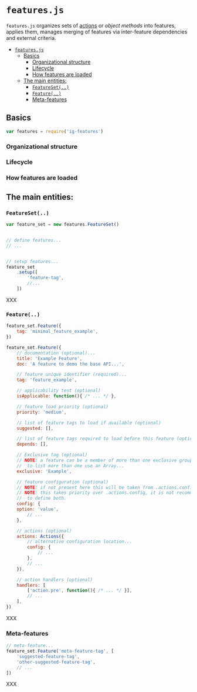 # `features.js`

`features.js` organizes sets of [actions](https://github.com/flynx/actions.js) 
or _object methods_ into features, applies them, manages merging of features via 
inter-feature dependencies and external criteria.


- [`features.js`](#featuresjs)
  - [Basics](#basics)
    - [Organizational structure](#organizational-structure)
    - [Lifecycle](#lifecycle)
    - [How features are loaded](#how-features-are-loaded)
  - [The main entities:](#the-main-entities)
    - [`FeatureSet(..)`](#featureset)
    - [`Feature(..)`](#feature)
    - [Meta-features](#meta-features)



## Basics

```javascript
var features = require('ig-features')
```

### Organizational structure

<!-- XXX  -->


### Lifecycle

<!-- XXX -->


### How features are loaded

<!-- XXX algorithm(s) -->


## The main entities:

### `FeatureSet(..)`

```javascript
var feature_set = new features.FeatureSet()


// define features...
// ...


// setup features...
feature_set
    .setup([
        'feature-tag',
        //...
    ])
```

XXX


### `Feature(..)`

```javascript
feature_set.Feature({
    tag: 'minimal_feature_example',
})

feature_set.Feature({
    // documentation (optional)...
    title: 'Example Feature',
    doc: 'A feature to demo the base API...',

    // feature unique identifier (required)...
    tag: 'feature_example',

    // applicability test (optional)
    isApplicable: function(){ /* ... */ },

    // feature load priority (optional)
    priority: 'medium',

    // list of feature tags to load if available (optional)
    suggested: [],

    // list of feature tags required to load before this feature (optional)
    depends: [],

    // Exclusive tag (optional)
    // NOTE: a feature can be a member of more than one exclusive group,
    //	to list more than one use an Array...
    exclusive: 'Example',

    // feature configuration (optional)
    // NOTE: if not present here this will be taken from .actions.config
    // NOTE: this takes priority over .actions.config, it is not recommended
    //	to define both.
    config: {
    option: 'value',
        // ...
    },

    // actions (optional)
    actions: Actions({
        // alternative configuration location...
        config: {
            // ...
        },
        // ...
    }),

    // action handlers (optional)
    handlers: [
        ['action.pre', function(){ /* ... */ }],
        // ...
    ],
})
```

XXX



### Meta-features

```javascript
// meta-feature...
feature_set.Feature('meta-feature-tag', [
    'suggested-feature-tag',
    'other-suggested-feature-tag',
    // ...
])
```

XXX



<!-- vim:set ts=4 sw=4 spell : -->
